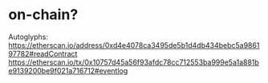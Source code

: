 

# on-chain?

Autoglyphs:
https://etherscan.io/address/0xd4e4078ca3495de5b1d4db434bebc5a986197782#readContract
https://etherscan.io/tx/0x10757d45a56f93afdc78cc712553ba999e5a1a881be9139200be9f021a716712#eventlog
